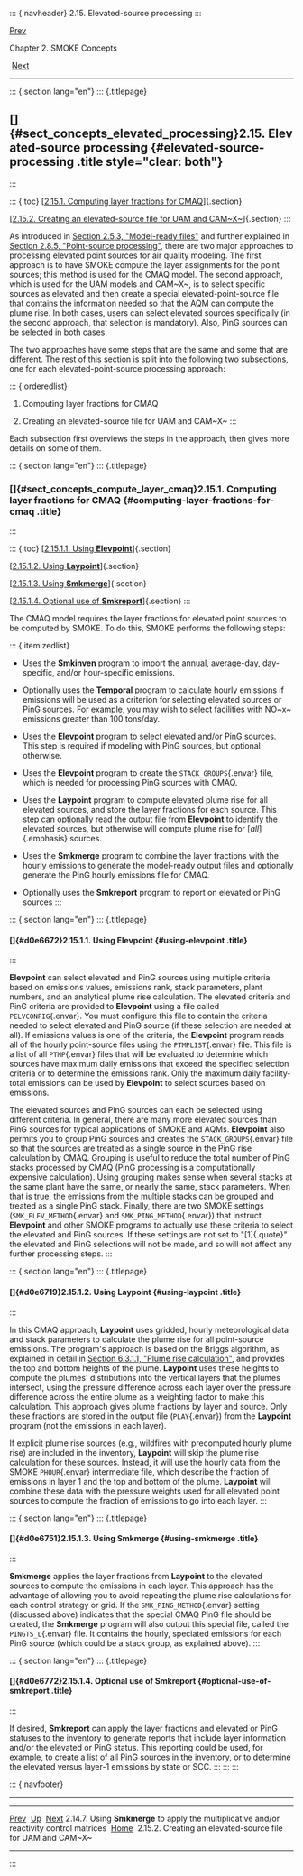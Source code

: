 ::: {.navheader}
2.15. Elevated-source processing
:::

[Prev](ch02s14s07.html) 

Chapter 2. SMOKE Concepts

 [Next](ch02s15s02.html)

------------------------------------------------------------------------

::: {.section lang="en"}
::: {.titlepage}
<div>

<div>

[]{#sect_concepts_elevated_processing}2.15. Elevated-source processing {#elevated-source-processing .title style="clear: both"}
----------------------------------------------------------------------

</div>

</div>
:::

::: {.toc}
[[2.15.1. Computing layer fractions for
CMAQ](ch02s15.html#sect_concepts_compute_layer_cmaq)]{.section}

[[2.15.2. Creating an elevated-source file for UAM and
CAM~X~](ch02s15s02.html)]{.section}
:::

As introduced in [Section 2.5.3, "Model-ready
files"](ch02s05s03.html "2.5.3. Model-ready files") and further
explained in [Section 2.8.5, "Point-source
processing"](ch02s08s05.html "2.8.5. Point-source processing"), there
are two major approaches to processing elevated point sources for air
quality modeling. The first approach is to have SMOKE compute the layer
assignments for the point sources; this method is used for the CMAQ
model. The second approach, which is used for the UAM models and CAM~X~,
is to select specific sources as elevated and then create a special
elevated-point-source file that contains the information needed so that
the AQM can compute the plume rise. In both cases, users can select
elevated sources specifically (in the second approach, that selection is
mandatory). Also, PinG sources can be selected in both cases.

The two approaches have some steps that are the same and some that are
different. The rest of this section is split into the following two
subsections, one for each elevated-point-source processing approach:

::: {.orderedlist}
1.  Computing layer fractions for CMAQ

2.  Creating an elevated-source file for UAM and CAM~X~
:::

Each subsection first overviews the steps in the approach, then gives
more details on some of them.

::: {.section lang="en"}
::: {.titlepage}
<div>

<div>

### []{#sect_concepts_compute_layer_cmaq}2.15.1. Computing layer fractions for CMAQ {#computing-layer-fractions-for-cmaq .title}

</div>

</div>
:::

::: {.toc}
[[2.15.1.1. Using **Elevpoint**](ch02s15.html#d0e6672)]{.section}

[[2.15.1.2. Using **Laypoint**](ch02s15.html#d0e6719)]{.section}

[[2.15.1.3. Using **Smkmerge**](ch02s15.html#d0e6751)]{.section}

[[2.15.1.4. Optional use of
**Smkreport**](ch02s15.html#d0e6772)]{.section}
:::

The CMAQ model requires the layer fractions for elevated point sources
to be computed by SMOKE. To do this, SMOKE performs the following steps:

::: {.itemizedlist}
-   Uses the **Smkinven** program to import the annual, average-day,
    day-specific, and/or hour-specific emissions.

-   Optionally uses the **Temporal** program to calculate hourly
    emissions if emissions will be used as a criterion for selecting
    elevated sources or PinG sources. For example, you may wish to
    select facilities with NO~x~ emissions greater than 100 tons/day.

-   Uses the **Elevpoint** program to select elevated and/or PinG
    sources. This step is required if modeling with PinG sources, but
    optional otherwise.

-   Uses the **Elevpoint** program to create the `STACK_GROUPS`{.envar}
    file, which is needed for processing PinG sources with CMAQ.

-   Uses the **Laypoint** program to compute elevated plume rise for all
    elevated sources, and store the layer fractions for each source.
    This step can optionally read the output file from **Elevpoint** to
    identify the elevated sources, but otherwise will compute plume rise
    for [*all*]{.emphasis} sources.

-   Uses the **Smkmerge** program to combine the layer fractions with
    the hourly emissions to generate the model-ready output files and
    optionally generate the PinG hourly emissions file for CMAQ.

-   Optionally uses the **Smkreport** program to report on elevated or
    PinG sources
:::

::: {.section lang="en"}
::: {.titlepage}
<div>

<div>

#### []{#d0e6672}2.15.1.1. Using **Elevpoint** {#using-elevpoint .title}

</div>

</div>
:::

**Elevpoint** can select elevated and PinG sources using multiple
criteria based on emissions values, emissions rank, stack parameters,
plant numbers, and an analytical plume rise calculation. The elevated
criteria and PinG criteria are provided to **Elevpoint** using a file
called `PELVCONFIG`{.envar}. You must configure this file to contain the
criteria needed to select elevated and PinG source (if these selection
are needed at all). If emissions values is one of the criteria, the
**Elevpoint** program reads all of the hourly point-source files using
the `PTMPLIST`{.envar} file. This file is a list of all `PTMP`{.envar}
files that will be evaluated to determine which sources have maximum
daily emissions that exceed the specified selection criteria or to
determine the emissions rank. Only the maximum daily facility-total
emissions can be used by **Elevpoint** to select sources based on
emissions.

The elevated sources and PinG sources can each be selected using
different criteria. In general, there are many more elevated sources
than PinG sources for typical applications of SMOKE and AQMs.
**Elevpoint** also permits you to group PinG sources and creates the
`STACK_GROUPS`{.envar} file so that the sources are treated as a single
source in the PinG rise calculation by CMAQ. Grouping is useful to
reduce the total number of PinG stacks processed by CMAQ (PinG
processing is a computationally expensive calculation). Using grouping
makes sense when several stacks at the same plant have the same, or
nearly the same, stack parameters. When that is true, the emissions from
the multiple stacks can be grouped and treated as a single PinG stack.
Finally, there are two SMOKE settings (`SMK_ELEV_METHOD`{.envar} and
`SMK_PING_METHOD`{.envar}) that instruct **Elevpoint** and other SMOKE
programs to actually use these criteria to select the elevated and PinG
sources. If these settings are not set to "[1]{.quote}" the elevated and
PinG selections will not be made, and so will not affect any further
processing steps.
:::

::: {.section lang="en"}
::: {.titlepage}
<div>

<div>

#### []{#d0e6719}2.15.1.2. Using **Laypoint** {#using-laypoint .title}

</div>

</div>
:::

In this CMAQ approach, **Laypoint** uses gridded, hourly meteorological
data and stack parameters to calculate the plume rise for all
point-source emissions. The program's approach is based on the Briggs
algorithm, as explained in detail in [Section 6.3.1.1, "Plume rise
calculation"](ch06s03.html#sect_programs_elevpoint_briggs "6.3.1.1. Plume rise calculation"),
and provides the top and bottom heights of the plume. **Laypoint** uses
these heights to compute the plumes' distributions into the vertical
layers that the plumes intersect, using the pressure difference across
each layer over the pressure difference across the entire plume as a
weighting factor to make this calculation. This approach gives plume
fractions by layer and source. Only these fractions are stored in the
output file (`PLAY`{.envar}) from the **Laypoint** program (not the
emissions in each layer).

If explicit plume rise sources (e.g., wildfires with precomputed hourly
plume rise) are included in the inventory, **Laypoint** will skip the
plume rise calculation for these sources. Instead, it will use the
hourly data from the SMOKE `PHOUR`{.envar} intermediate file, which
describe the fraction of emissions in layer 1 and the top and bottom of
the plume. **Laypoint** will combine these data with the pressure
weights used for all elevated point sources to compute the fraction of
emissions to go into each layer.
:::

::: {.section lang="en"}
::: {.titlepage}
<div>

<div>

#### []{#d0e6751}2.15.1.3. Using **Smkmerge** {#using-smkmerge .title}

</div>

</div>
:::

**Smkmerge** applies the layer fractions from **Laypoint** to the
elevated sources to compute the emissions in each layer. This approach
has the advantage of allowing you to avoid repeating the plume rise
calculations for each control strategy or grid. If the
`SMK_PING_METHOD`{.envar} setting (discussed above) indicates that the
special CMAQ PinG file should be created, the **Smkmerge** program will
also output this special file, called the `PINGTS_L`{.envar} file. It
contains the hourly, speciated emissions for each PinG source (which
could be a stack group, as explained above).
:::

::: {.section lang="en"}
::: {.titlepage}
<div>

<div>

#### []{#d0e6772}2.15.1.4. Optional use of **Smkreport** {#optional-use-of-smkreport .title}

</div>

</div>
:::

If desired, **Smkreport** can apply the layer fractions and elevated or
PinG statuses to the inventory to generate reports that include layer
information and/or the elevated or PinG status. This reporting could be
used, for example, to create a list of all PinG sources in the
inventory, or to determine the elevated versus layer-1 emissions by
state or SCC.
:::
:::
:::

::: {.navfooter}

------------------------------------------------------------------------

  -------------------------------------------------------------------------------------------- -------------------- --------------------------------------------------------------
  [Prev](ch02s14s07.html)                                                                        [Up](ch02.html)                                           [Next](ch02s15s02.html)
  2.14.7. Using **Smkmerge** to apply the multiplicative and/or reactivity control matrices     [Home](index.html)     2.15.2. Creating an elevated-source file for UAM and CAM~X~
  -------------------------------------------------------------------------------------------- -------------------- --------------------------------------------------------------
:::
